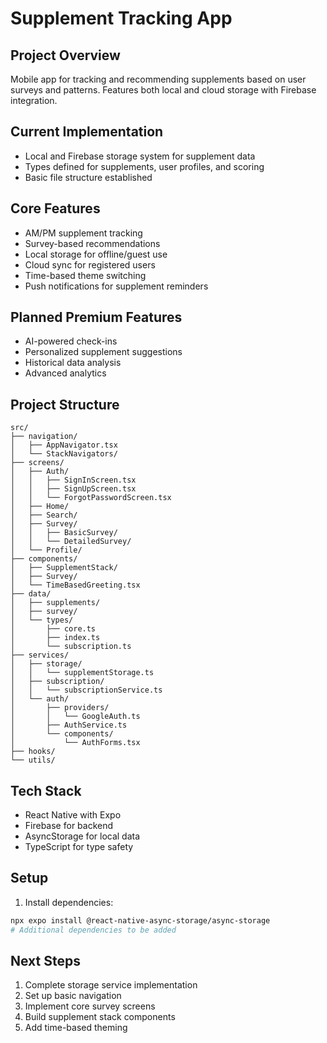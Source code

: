 # Supplement Tracking App

## Project Overview
Mobile app for tracking and recommending supplements based on user surveys and patterns. Features both local and cloud storage with Firebase integration.

## Current Implementation
- Local and Firebase storage system for supplement data
- Types defined for supplements, user profiles, and scoring
- Basic file structure established

## Core Features
- AM/PM supplement tracking
- Survey-based recommendations
- Local storage for offline/guest use
- Cloud sync for registered users
- Time-based theme switching
- Push notifications for supplement reminders

## Planned Premium Features
- AI-powered check-ins
- Personalized supplement suggestions
- Historical data analysis
- Advanced analytics

## Project Structure
```
src/
├── navigation/
│   ├── AppNavigator.tsx
│   └── StackNavigators/
├── screens/
│   ├── Auth/                      
│   │   ├── SignInScreen.tsx
│   │   ├── SignUpScreen.tsx
│   │   └── ForgotPasswordScreen.tsx
│   ├── Home/
│   ├── Search/
│   ├── Survey/
│   │   ├── BasicSurvey/
│   │   └── DetailedSurvey/
│   └── Profile/
├── components/
│   ├── SupplementStack/
│   ├── Survey/
│   └── TimeBasedGreeting.tsx
├── data/
│   ├── supplements/
│   ├── survey/
│   └── types/
│       ├── core.ts
│       ├── index.ts
│       └── subscription.ts
├── services/
│   ├── storage/
│   │   └── supplementStorage.ts
│   ├── subscription/
│   │   └── subscriptionService.ts
│   └── auth/        
│       ├── providers/
│       │   └── GoogleAuth.ts              
│       ├── AuthService.ts         
│       └── components/            
│           └── AuthForms.tsx
├── hooks/
└── utils/
```

## Tech Stack
- React Native with Expo
- Firebase for backend
- AsyncStorage for local data
- TypeScript for type safety

## Setup
1. Install dependencies:
```bash
npx expo install @react-native-async-storage/async-storage
# Additional dependencies to be added
```

## Next Steps
1. Complete storage service implementation
2. Set up basic navigation
3. Implement core survey screens
4. Build supplement stack components
5. Add time-based theming